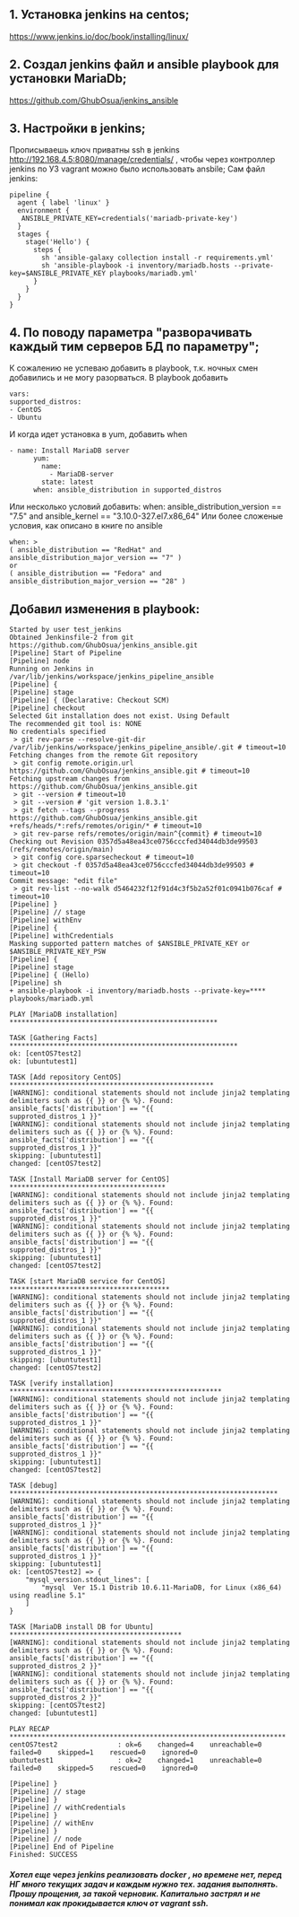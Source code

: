 ## 1. Установка jenkins на centos;
https://www.jenkins.io/doc/book/installing/linux/

## 2. Создал jenkins файл и ansible playbook для установки MariaDb;
https://github.com/GhubOsua/jenkins_ansible

## 3. Настройки в jenkins;
Прописываешь ключ приватны ssh в jenkins http://192.168.4.5:8080/manage/credentials/ , чтобы через контроллер jenkins по УЗ vagrant можно было использовать ansbile;
Сам файл jenkins:
```
pipeline {
  agent { label 'linux' }
  environment {
   ANSIBLE_PRIVATE_KEY=credentials('mariadb-private-key') 
  }
  stages {
    stage('Hello') {
      steps {
        sh 'ansible-galaxy collection install -r requirements.yml'
        sh 'ansible-playbook -i inventory/mariadb.hosts --private-key=$ANSIBLE_PRIVATE_KEY playbooks/mariadb.yml'
      }
    }
  }
}
```
## 4. По поводу параметра "разворачивать каждый тим серверов БД по параметру";
К сожалению не успеваю добавить в playbook, т.к. ночных смен добавились и не могу разорваться.
В playbook добавить
```
vars:
supported_distros:
- CentOS
- Ubuntu
```
И когда идет установка в yum, добавить when
```
- name: Install MariaDB server
      yum:
        name:
          - MariaDB-server
        state: latest
      when: ansible_distribution in supported_distros
 ```
Или несколько условий добавить:    when: ansible_distribution_version == "7.5" and ansible_kernel == "3.10.0-327.el7.x86_64"
Или более сложеные условия, как описано в книге по ansible
```
when: >
( ansible_distribution == "RedHat" and
ansible_distribution_major_version == "7" )
or
( ansible_distribution == "Fedora" and
ansible_distribution_major_version == "28" )
```
## Добавил изменения в playbook:
```
Started by user test_jenkins
Obtained Jenkinsfile-2 from git https://github.com/GhubOsua/jenkins_ansible.git
[Pipeline] Start of Pipeline
[Pipeline] node
Running on Jenkins in /var/lib/jenkins/workspace/jenkins_pipeline_ansible
[Pipeline] {
[Pipeline] stage
[Pipeline] { (Declarative: Checkout SCM)
[Pipeline] checkout
Selected Git installation does not exist. Using Default
The recommended git tool is: NONE
No credentials specified
 > git rev-parse --resolve-git-dir /var/lib/jenkins/workspace/jenkins_pipeline_ansible/.git # timeout=10
Fetching changes from the remote Git repository
 > git config remote.origin.url https://github.com/GhubOsua/jenkins_ansible.git # timeout=10
Fetching upstream changes from https://github.com/GhubOsua/jenkins_ansible.git
 > git --version # timeout=10
 > git --version # 'git version 1.8.3.1'
 > git fetch --tags --progress https://github.com/GhubOsua/jenkins_ansible.git +refs/heads/*:refs/remotes/origin/* # timeout=10
 > git rev-parse refs/remotes/origin/main^{commit} # timeout=10
Checking out Revision 0357d5a48ea43ce0756cccfed34044db3de99503 (refs/remotes/origin/main)
 > git config core.sparsecheckout # timeout=10
 > git checkout -f 0357d5a48ea43ce0756cccfed34044db3de99503 # timeout=10
Commit message: "edit file"
 > git rev-list --no-walk d5464232f12f91d4c3f5b2a52f01c0941b076caf # timeout=10
[Pipeline] }
[Pipeline] // stage
[Pipeline] withEnv
[Pipeline] {
[Pipeline] withCredentials
Masking supported pattern matches of $ANSIBLE_PRIVATE_KEY or $ANSIBLE_PRIVATE_KEY_PSW
[Pipeline] {
[Pipeline] stage
[Pipeline] { (Hello)
[Pipeline] sh
+ ansible-playbook -i inventory/mariadb.hosts --private-key=**** playbooks/mariadb.yml

PLAY [MariaDB installation] ****************************************************

TASK [Gathering Facts] *********************************************************
ok: [centOS7test2]
ok: [ubuntutest1]

TASK [Add repository CentOS] ***************************************************
[WARNING]: conditional statements should not include jinja2 templating
delimiters such as {{ }} or {% %}. Found: ansible_facts['distribution'] == "{{
supproted_distros_1 }}"
[WARNING]: conditional statements should not include jinja2 templating
delimiters such as {{ }} or {% %}. Found: ansible_facts['distribution'] == "{{
supproted_distros_1 }}"
skipping: [ubuntutest1]
changed: [centOS7test2]

TASK [Install MariaDB server for CentOS] ***************************************
[WARNING]: conditional statements should not include jinja2 templating
delimiters such as {{ }} or {% %}. Found: ansible_facts['distribution'] == "{{
supproted_distros_1 }}"
[WARNING]: conditional statements should not include jinja2 templating
delimiters such as {{ }} or {% %}. Found: ansible_facts['distribution'] == "{{
supproted_distros_1 }}"
skipping: [ubuntutest1]
changed: [centOS7test2]

TASK [start MariaDB service for CentOS] ****************************************
[WARNING]: conditional statements should not include jinja2 templating
delimiters such as {{ }} or {% %}. Found: ansible_facts['distribution'] == "{{
supproted_distros_1 }}"
[WARNING]: conditional statements should not include jinja2 templating
delimiters such as {{ }} or {% %}. Found: ansible_facts['distribution'] == "{{
supproted_distros_1 }}"
skipping: [ubuntutest1]
changed: [centOS7test2]

TASK [verify installation] *****************************************************
[WARNING]: conditional statements should not include jinja2 templating
delimiters such as {{ }} or {% %}. Found: ansible_facts['distribution'] == "{{
supproted_distros_1 }}"
[WARNING]: conditional statements should not include jinja2 templating
delimiters such as {{ }} or {% %}. Found: ansible_facts['distribution'] == "{{
supproted_distros_1 }}"
skipping: [ubuntutest1]
changed: [centOS7test2]

TASK [debug] *******************************************************************
[WARNING]: conditional statements should not include jinja2 templating
delimiters such as {{ }} or {% %}. Found: ansible_facts['distribution'] == "{{
supproted_distros_1 }}"
[WARNING]: conditional statements should not include jinja2 templating
delimiters such as {{ }} or {% %}. Found: ansible_facts['distribution'] == "{{
supproted_distros_1 }}"
skipping: [ubuntutest1]
ok: [centOS7test2] => {
    "mysql_version.stdout_lines": [
        "mysql  Ver 15.1 Distrib 10.6.11-MariaDB, for Linux (x86_64) using readline 5.1"
    ]
}

TASK [MariaDB install DB for Ubuntu] *******************************************
[WARNING]: conditional statements should not include jinja2 templating
delimiters such as {{ }} or {% %}. Found: ansible_facts['distribution'] == "{{
supproted_distros_2 }}"
[WARNING]: conditional statements should not include jinja2 templating
delimiters such as {{ }} or {% %}. Found: ansible_facts['distribution'] == "{{
supproted_distros_2 }}"
skipping: [centOS7test2]
changed: [ubuntutest1]

PLAY RECAP *********************************************************************
centOS7test2               : ok=6    changed=4    unreachable=0    failed=0    skipped=1    rescued=0    ignored=0   
ubuntutest1                : ok=2    changed=1    unreachable=0    failed=0    skipped=5    rescued=0    ignored=0   

[Pipeline] }
[Pipeline] // stage
[Pipeline] }
[Pipeline] // withCredentials
[Pipeline] }
[Pipeline] // withEnv
[Pipeline] }
[Pipeline] // node
[Pipeline] End of Pipeline
Finished: SUCCESS
```

##### Хотел еще через jenkins реализовать docker , но времене нет, перед НГ много текущих задач и каждым нужно тех. задания выполнять. Прошу прощения, за такой черновик. Капитально застрял и не понимал как прокидывается ключ от vagrant ssh.
